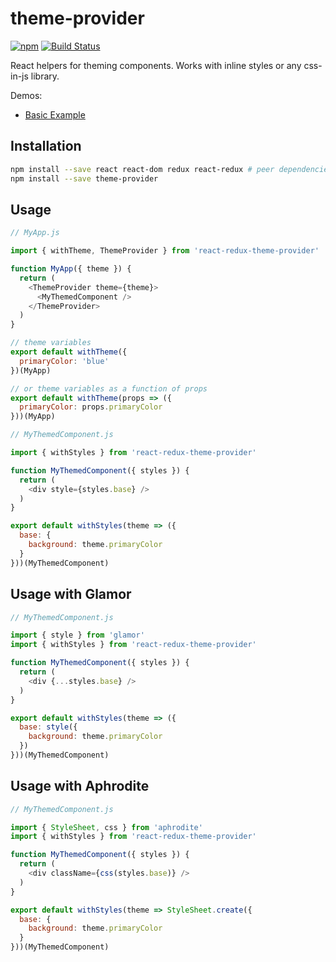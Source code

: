 # theme-provider

[![npm](https://img.shields.io/npm/v/theme-provider.svg)](https://www.npmjs.com/package/theme-provider)
[![Build Status](https://img.shields.io/travis/jschr/theme-provider/master.svg)](https://travis-ci.org/jschr/theme-provider)

React helpers for theming components. Works with inline styles or any css-in-js library.

Demos:
  * [Basic Example](http://theme-provider-basic-example.surge.sh/)

## Installation

```bash
npm install --save react react-dom redux react-redux # peer dependencies
npm install --save theme-provider
```

## Usage

```js
// MyApp.js

import { withTheme, ThemeProvider } from 'react-redux-theme-provider'

function MyApp({ theme }) {
  return (
    <ThemeProvider theme={theme}>
      <MyThemedComponent />
    </ThemeProvider>
  )
}

// theme variables
export default withTheme({
  primaryColor: 'blue'
})(MyApp)

// or theme variables as a function of props
export default withTheme(props => ({
  primaryColor: props.primaryColor
}))(MyApp)
```

```js
// MyThemedComponent.js

import { withStyles } from 'react-redux-theme-provider'

function MyThemedComponent({ styles }) {
  return (
    <div style={styles.base} />
  )
}

export default withStyles(theme => ({
  base: {
    background: theme.primaryColor
  }
}))(MyThemedComponent)

```

## Usage with Glamor

```js
// MyThemedComponent.js

import { style } from 'glamor'
import { withStyles } from 'react-redux-theme-provider'

function MyThemedComponent({ styles }) {
  return (
    <div {...styles.base} />
  )
}

export default withStyles(theme => ({
  base: style({
    background: theme.primaryColor
  })
}))(MyThemedComponent)

```

## Usage with Aphrodite

```js
// MyThemedComponent.js

import { StyleSheet, css } from 'aphrodite'
import { withStyles } from 'react-redux-theme-provider'

function MyThemedComponent({ styles }) {
  return (
    <div className={css(styles.base)} />
  )
}

export default withStyles(theme => StyleSheet.create({
  base: {
    background: theme.primaryColor
  }
}))(MyThemedComponent)

```

